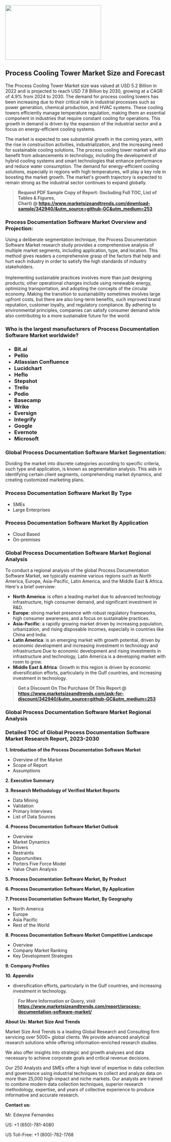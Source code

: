 <p><img class="alignnone size-medium wp-image-20088" src="https://ffe5etoiles.com/wp-content/uploads/2024/12/MST1-300x171.png" alt="" width="300" height="171" /></p><h2>Process Cooling Tower Market Size and Forecast</h2><p>The Process Cooling Tower Market size was valued at USD 5.2 Billion in 2022 and is projected to reach USD 7.8 Billion by 2030, growing at a CAGR of 4.9% from 2024 to 2030. The demand for process cooling towers has been increasing due to their critical role in industrial processes such as power generation, chemical production, and HVAC systems. These cooling towers efficiently manage temperature regulation, making them an essential component in industries that require constant cooling for operations. This growth in demand is driven by the expansion of the industrial sector and a focus on energy-efficient cooling systems.</p><p>The market is expected to see substantial growth in the coming years, with the rise in construction activities, industrialization, and the increasing need for sustainable cooling solutions. The process cooling tower market will also benefit from advancements in technology, including the development of hybrid cooling systems and smart technologies that enhance performance and reduce water consumption. The demand for energy-efficient cooling solutions, especially in regions with high temperatures, will play a key role in boosting the market growth. The market's growth trajectory is expected to remain strong as the industrial sector continues to expand globally.</p></p><blockquote id="" class=""><strong>Request PDF Sample Copy of Report: (Including Full TOC, List of Tables &amp; Figures, Chart)&nbsp;@&nbsp;<strong><a href="https://www.marketsizeandtrends.com/download-sample/342940/&utm_source=github-GC&utm_medium=253" target="_blank">https://www.marketsizeandtrends.com/download-sample/342940/&utm_source=github-GC&utm_medium=253</a></strong></strong></blockquote><h3 id="" class="">Process Documentation Software Market&nbsp;Overview and Projection:</h3><p id="" class="">Using a deliberate segmentation technique, the Process Documentation Software Market research study provides a comprehensive analysis of multiple market segments, including application, type, and location. This method gives readers a comprehensive grasp of the factors that help and hurt each industry in order to satisfy the high standards of industry stakeholders. <br /> <br />Implementing sustainable practices involves more than just designing products; other operational changes include using renewable energy, optimizing transportation, and adopting the concepts of the circular economy. Making the transition to sustainability sometimes involves large upfront costs, but there are also long-term benefits, such improved brand reputation, customer loyalty, and regulatory compliance. By adhering to environmental principles, companies can satisfy consumer demand while also contributing to a more sustainable future for the world.</p><h3 id="" class="">Who is the largest manufacturers of&nbsp;Process Documentation Software Market worldwide?</h3><h3 class=""><p><ul><li>Bit.ai </li><li> Pellio </li><li> Atlassian Confluence </li><li> Lucidchart </li><li> Heflo </li><li> Stepshot </li><li> Trello </li><li> Podio </li><li> Basecamp </li><li> Wrike </li><li> Eversign </li><li> Integrify </li><li> Google </li><li> Evernote </li><li> Microsoft</li></ul></p></h3><h3 id="" class="">Global&nbsp;Process Documentation Software Market Segmentation:</h3><p id="" class="">Dividing the market into discrete categories according to specific criteria, such type and application, is known as segmentation analysis. This aids in identifying certain client segments, comprehending market dynamics, and creating customized marketing plans.</p><h3 id="" class="">Process Documentation Software Market&nbsp;By Type</h3><p><p><ul><li>SMEs</li><li> Large Enterprises</p></li></ul></p></p><h3 id="" class="">Process Documentation Software Market&nbsp;By Application</h3><p class=""><p><ul><li>Cloud Based</li><li> On-premises</li></ul></p></p><h3 id="" class="">Global Process Documentation Software Market Regional Analysis</h3><p id="" class="">To conduct a regional analysis of the global Process Documentation Software Market, we typically examine various regions such as North America, Europe, Asia-Pacific, Latin America, and the Middle East &amp; Africa. Here's a brief overview:</p><ul><li><strong>North America</strong>: is often a leading market due to advanced technology infrastructure, high consumer demand, and significant investment in R&amp;D.</li><li><strong>Europe</strong>: strong market presence with robust regulatory frameworks, high consumer awareness, and a focus on sustainable practices.</li><li><strong>Asia-Pacific</strong>: a rapidly growing market driven by increasing population, urbanization, and rising disposable incomes, especially in countries like China and India.</li><li><strong>Latin America</strong>: is an emerging market with growth potential, driven by economic development and increasing investment in technology and infrastructure.Due to economic development and rising investments in infrastructure and technology, Latin America is a developing market with room to grow.</li><li><strong>Middle East &amp; Africa</strong>: Growth in this region is driven by economic diversification efforts, particularly in the Gulf countries, and increasing investment in technology.</li></ul><blockquote id="" class=""><strong>Get a Discount On The Purchase Of This Report @ <strong><a href="https://www.marketsizeandtrends.com/ask-for-discount/342940/&utm_source=github-GC&utm_medium=253" target="_blank">https://www.marketsizeandtrends.com/ask-for-discount/342940/&utm_source=github-GC&utm_medium=253</a></strong></strong></blockquote><h3 id="" class="">Global Process Documentation Software Market Regional Analysis</h3><h3 id="" class="">Detailed TOC of Global Process Documentation Software Market Research Report, 2023-2030</h3><p id="" class=""><strong>1. Introduction of the Process Documentation Software Market</strong></p><ul><li>Overview of the Market</li><li>Scope of Report</li><li>Assumptions</li></ul><p id="" class=""><strong>2. Executive Summary</strong></p><p id="" class=""><strong>3. Research Methodology of Verified Market Reports</strong></p><ul><li>Data Mining</li><li>Validation</li><li>Primary Interviews</li><li>List of Data Sources</li></ul><p id="" class=""><strong>4. Process Documentation Software Market Outlook</strong></p><ul><li>Overview</li><li>Market Dynamics</li><li>Drivers</li><li>Restraints</li><li>Opportunities</li><li>Porters Five Force Model</li><li>Value Chain Analysis</li></ul><p id="" class=""><strong>5. Process Documentation Software Market, By Product</strong></p><p id="" class=""><strong>6. Process Documentation Software Market, By Application</strong></p><p id="" class=""><strong>7. Process Documentation Software Market, By Geography</strong></p><ul><li>North America</li><li>Europe</li><li>Asia Pacific</li><li>Rest of the World</li></ul><p id="" class=""><strong>8. Process Documentation Software Market Competitive Landscape</strong></p><ul><li>Overview</li><li>Company Market Ranking</li><li>Key Development Strategies</li></ul><p id="" class=""><strong>9. Company Profiles</strong></p><p id="" class=""><strong>10. Appendix</strong></p><ul><li>diversification efforts, particularly in the Gulf countries, and increasing investment in technology.</li></ul><blockquote id="" class=""><strong>For More Information or Query, visit <strong><strong><a href="https://www.marketsizeandtrends.com/report/process-documentation-software-market/" target="_blank">https://www.marketsizeandtrends.com/report/process-documentation-software-market/</a></strong></strong></strong></blockquote><p id="" class=""><strong>About Us: Market Size And Trends</strong></p><p id="" class="">Market Size And Trends is a leading Global Research and Consulting firm servicing over 5000+ global clients. We provide advanced analytical research solutions while offering information-enriched research studies.</p><p id="" class="">We also offer insights into strategic and growth analyses and data necessary to achieve corporate goals and critical revenue decisions.</p><p id="" class="">Our 250 Analysts and SMEs offer a high level of expertise in data collection and governance using industrial techniques to collect and analyze data on more than 25,000 high-impact and niche markets. Our analysts are trained to combine modern data collection techniques, superior research methodology, expertise, and years of collective experience to produce informative and accurate research.</p><p id="" class=""><strong>Contact us:</strong></p><p id="" class="">Mr. Edwyne Fernandes</p><p id="" class="">US: +1 (650)-781-4080</p><p id="" class="">US Toll-Free: +1 (800)-782-1768</p>
